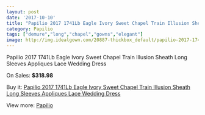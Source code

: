 ```yaml
---
layout: post
date: '2017-10-10'
title: "Papilio 2017 1741Lb Eagle Ivory Sweet Chapel Train Illusion Sheath Long Sleeves Appliques Lace Wedding Dress"
category: Papilio
tags: ["demure","long","chapel","gowns","elegant"]
image: http://img.idealgown.com/20887-thickbox_default/papilio-2017-1741lb-eagle-ivory-sweet-chapel-train-illusion-sheath-long-sleeves-appliques-lace-wedding-dress.jpg
---
```

Papilio 2017 1741Lb Eagle Ivory Sweet Chapel Train Illusion Sheath Long Sleeves Appliques Lace Wedding Dress

On Sales: **$318.98**
<a href="https://www.idealgown.com/en/papilio/7856-papilio-2017-1741lb-eagle-ivory-sweet-chapel-train-illusion-sheath-long-sleeves-appliques-lace-wedding-dress.html"><amp-img layout="responsive" width="600" height="600" src="//img.idealgown.com/20887-thickbox_default/papilio-2017-1741lb-eagle-ivory-sweet-chapel-train-illusion-sheath-long-sleeves-appliques-lace-wedding-dress.jpg" alt="Papilio 2017 1741Lb Eagle Ivory Sweet Chapel Train Illusion Sheath Long Sleeves Appliques Lace Wedding Dress 0" /></a>
<a href="https://www.idealgown.com/en/papilio/7856-papilio-2017-1741lb-eagle-ivory-sweet-chapel-train-illusion-sheath-long-sleeves-appliques-lace-wedding-dress.html"><amp-img layout="responsive" width="600" height="600" src="//img.idealgown.com/20890-thickbox_default/papilio-2017-1741lb-eagle-ivory-sweet-chapel-train-illusion-sheath-long-sleeves-appliques-lace-wedding-dress.jpg" alt="Papilio 2017 1741Lb Eagle Ivory Sweet Chapel Train Illusion Sheath Long Sleeves Appliques Lace Wedding Dress 1" /></a>
<a href="https://www.idealgown.com/en/papilio/7856-papilio-2017-1741lb-eagle-ivory-sweet-chapel-train-illusion-sheath-long-sleeves-appliques-lace-wedding-dress.html"><amp-img layout="responsive" width="600" height="600" src="//img.idealgown.com/20889-thickbox_default/papilio-2017-1741lb-eagle-ivory-sweet-chapel-train-illusion-sheath-long-sleeves-appliques-lace-wedding-dress.jpg" alt="Papilio 2017 1741Lb Eagle Ivory Sweet Chapel Train Illusion Sheath Long Sleeves Appliques Lace Wedding Dress 2" /></a>
<a href="https://www.idealgown.com/en/papilio/7856-papilio-2017-1741lb-eagle-ivory-sweet-chapel-train-illusion-sheath-long-sleeves-appliques-lace-wedding-dress.html"><amp-img layout="responsive" width="600" height="600" src="//img.idealgown.com/20888-thickbox_default/papilio-2017-1741lb-eagle-ivory-sweet-chapel-train-illusion-sheath-long-sleeves-appliques-lace-wedding-dress.jpg" alt="Papilio 2017 1741Lb Eagle Ivory Sweet Chapel Train Illusion Sheath Long Sleeves Appliques Lace Wedding Dress 3" /></a>

Buy it: [Papilio 2017 1741Lb Eagle Ivory Sweet Chapel Train Illusion Sheath Long Sleeves Appliques Lace Wedding Dress](https://www.idealgown.com/en/papilio/7856-papilio-2017-1741lb-eagle-ivory-sweet-chapel-train-illusion-sheath-long-sleeves-appliques-lace-wedding-dress.html "Papilio 2017 1741Lb Eagle Ivory Sweet Chapel Train Illusion Sheath Long Sleeves Appliques Lace Wedding Dress")

View more: [Papilio](https://www.idealgown.com/en/152-papilio "Papilio")